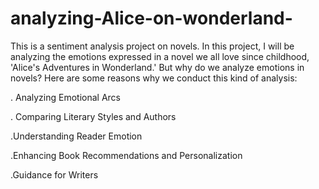 # analyzing-Alice-on-wonderland-

This is a sentiment analysis project on novels. In this project, I will be analyzing the emotions expressed in a novel we all love since childhood, 'Alice's Adventures in Wonderland.'
But why do we analyze emotions in novels? Here are some reasons why we conduct this kind of analysis:

. Analyzing Emotional Arcs

. Comparing Literary Styles and Authors

.Understanding Reader Emotion

.Enhancing Book Recommendations and Personalization

.Guidance for Writers

